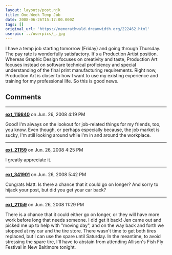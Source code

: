 ```yaml
---
layout: layouts/post.njk
title: One-Week Temp Job
date: 2008-06-26T15:17:00.000Z
tags: []
original_url: 'https://nemorathwald.dreamwidth.org/222462.html'
userpic: ../userpics/_.jpg
---
```

I have a temp job starting tomorrow (Friday) and going through Thursday. The pay rate is wonderfully satisfactory. It's a Production Artist position. Whereas Graphic Design focuses on creativity and taste, Production Art focuses instead on software technical proficiency and special understanding of the final print manufacturing requirements. Right now, Production Art is closer to how I want to use my existing experience and training for my professional life. So this is good news.

## Comments

---

**[ext_119840](https://www.dreamwidth.org/users/ext_119840)** on Jun. 26, 2008 4:19 PM

Good! I'm always on the lookout for job-related things for my friends, too, you know. Even though, or perhaps especially because, the job market is sucky, I'm still looking around while I'm in and around the workplace.

---

**[ext_21159](https://www.dreamwidth.org/users/ext_21159)** on Jun. 26, 2008 4:25 PM

I greatly appreciate it.

---

**[ext_341901](https://www.dreamwidth.org/users/ext_341901)** on Jun. 26, 2008 5:42 PM

Congrats Matt. Is there a chance that it could go on longer? And sorry to hijack your post, but did you get your car back?

---

**[ext_21159](https://www.dreamwidth.org/users/ext_21159)** on Jun. 26, 2008 11:29 PM

There is a chance that it could either go on longer, or they will have more work before long that needs someone. I did get it back! Jen came out and picked me up to help with "moving day", and on the way back and forth we stopped at my car and the tire store. There wasn't time to get both tires replaced, but I can use the spare until Saturday. In the meantime, to avoid stressing the spare tire, I'll have to abstain from attending Allison's Fish Fly Festival in New Baltimore tonight.
